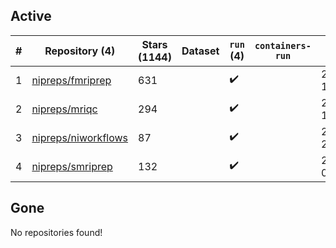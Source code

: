 ## Active
| # | Repository (4) | Stars (1144) | Dataset | `run` (4) | `containers-run` | Last Modified |
| --- | --- | --- | --- | --- | --- | --- |
| 1 | [nipreps/fmriprep](https://github.com/nipreps/fmriprep) | 631 |  | :heavy_check_mark: |  | 2024-09-16 18:38:34+00:00 |
| 2 | [nipreps/mriqc](https://github.com/nipreps/mriqc) | 294 |  | :heavy_check_mark: |  | 2024-09-25 13:24:10+00:00 |
| 3 | [nipreps/niworkflows](https://github.com/nipreps/niworkflows) | 87 |  | :heavy_check_mark: |  | 2024-09-03 22:11:04+00:00 |
| 4 | [nipreps/smriprep](https://github.com/nipreps/smriprep) | 132 |  | :heavy_check_mark: |  | 2024-10-03 01:20:32+00:00 |

## Gone
No repositories found!
